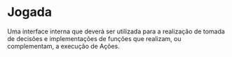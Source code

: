 # Jogada
Uma interface interna que deverá ser utilizada para a realização
de tomada de decisões e implementações de funções que realizam,
ou complementam, a execução de Ações.